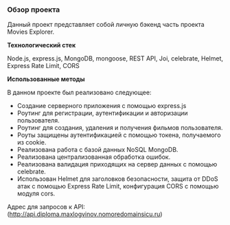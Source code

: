### Обзор проекта

Данный проект представляет собой личную бэкенд часть проекта Movies Explorer.

**Технологический стек**

Node.js, express.js, MongoDB, mongoose, REST API, Joi, celebrate, Helmet, Express Rate Limit, CORS

**Использованные методы**

В данном проекте был реализовано следующее:

- Создание серверного приложения с помощью express.js
- Роутинг для регистрации, аутентификации и авторизации пользователя.
- Роутинг для создания, удаления и получения фильмов пользователя.
- Роуты защищены аутентификацией с помощью токена, получаемого из cookie.
- Реализована работа с базой данных NoSQL MongoDB.
- Реализована централизованная обработка ошибок.
- Реализована валидация приходящих на сервер данных с помощью celebrate.
- Использован Helmet для заголовков безопасности, защита от DDoS атак с помощью Express Rate Limit,
  конфигурация CORS c помощью модуля cors.

Адрес для запросов к API:
(http://api.diploma.maxlogvinov.nomoredomainsicu.ru)
